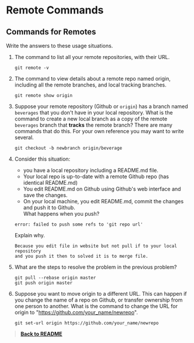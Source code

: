 # Remote Commands

## Commands for Remotes

Write the answers to these usage situations.

1. The command to list all your remote repositories, with their URL.

   ```Command for list all remote with URL
   git remote -v
   ```

2. The command to view details about a remote repo named origin, including all the remote branches, and local tracking branches.

   ```Command to view details about remote repo name origin
   git remote show origin
   ```

3. Suppose your remote repository (Github or `origin`) has a branch named `beverages` that you don't have in your local repository. What is the command to create a new local branch as a copy of the remote `beverages` branch that **tracks** the remote branch?
   There are many commands that do this. For your own reference you may want to write several.

   ```Create new branch that copy and track from remote 'beverage'
   git checkout -b newbranch origin/beverage
   ```

4. Consider this situation:

   - you have a local repository including a README.md file.
   - Your local repo is up-to-date with a remote Github repo (has identical README.md)
   - You edit README.md on Github using Github's web interface and save the changes.
   - On your local machine, you edit README.md, commit the changes and push it to Github.  
     What happens when you push?

   ```This is what happen after push without pull
   error: failed to push some refs to 'git repo url'
   ```

   Explain why.

   ```Explain about error
   Because you edit file in website but not pull if to your local repository
   and you push it then to solved it is to merge file.
   ```

5. What are the steps to resolve the problem in the previous problem?

   ```Resolve conflict
   git pull --rebase origin master
   git push origin master
   ```

6. Suppose you want to move origin to a different URL. This can happen if you change the name of a repo on Github, or transfer ownership from one person to another. What is the command to change the URL for origin to "https://github.com/your_name/newrepo".

   ```Change remote URL
   git set-url origin https://github.com/your_name/newrepo
   ```

> **[Back to README](README.md)**
